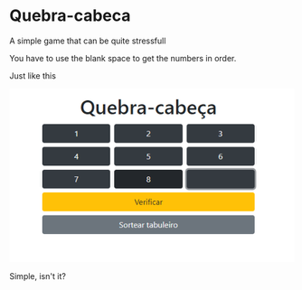 # Quebra-cabeca
A simple game that can be quite stressfull

You have to use the blank space to get the numbers in order.

Just like this

![Win](win.png)

Simple, isn't it?
